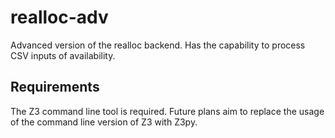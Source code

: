 # realloc-adv

Advanced version of the realloc backend. Has the capability to process CSV inputs of availability.

## Requirements

The Z3 command line tool is required. Future plans aim to replace the usage of the command line version of Z3 with Z3py.
